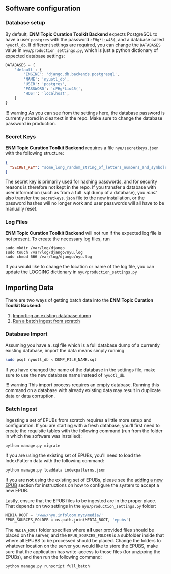 ## Software configuration

### Database setup

By default, __ENM Topic Curation Toolkit Backend__ expects PostgreSQL to have a user `postgres` with the password `cFHg*Liw45(`, and a database called `nyuotl_db`. If different settings are required, you can change the `DATABASES` value in `nyu/production_settings.py`, which is just a python dictionary of expected database settings:

```python
DATABASES = {
    'default': {
        'ENGINE': 'django.db.backends.postgresql',
        'NAME': 'nyuotl_db',
        'USER': 'postgres',
        'PASSWORD': 'cFHg*Liw45(',
        'HOST': 'localhost',
    }
}
```

!!! warning
    As you can see from the settings here, the database password is currently stored in cleartext in the repo.  Make sure to change the database password in production.

### Secret Keys

__ENM Topic Curation Toolkit Backend__ requires a file `nyu/secretkeys.json` with the following structure:

```json
{
  "SECRET_KEY": "some_long_random_string_of_letters_numbers_and_symbols"
}
```

The secret key is primarily used for hashing passwords, and for security reasons is therefore not kept in the repo.  If you transfer a database with user information (such as from a full .sql dump of a database), you _must_ also transfer the `secretkeys.json` file to the new installation, or the password hashes will no longer work and user passwords will all have to be manually reset.

### Log Files

__ENM Topic Curation Toolkit Backend__ will not run if the expected log file is not present. To create the necessary log files, run

```base
sudo mkdir /var/log/django
sudo touch /var/log/django/nyu.log
sudo chmod 666 /var/log/django/nyu.log
```

If you would like to change the location or name of the log file, you can update the LOGGING dictionary in `nyu/production_settings.py`

## Importing Data

There are two ways of getting batch data into the __ENM Topic Curation Toolkit Backend__:

1. [Importing an existing database dump](#database-import)
2. [Run a batch ingest from scratch](#batch-ingest)

### Database Import

Assuming you have a .sql file which is a full database dump of a currently existing database, import the data means simply running

```bash
sudo psql nyuotl_db < DUMP_FILE_NAME.sql
```

If you have changed the name of the database in the settings file, make sure to use the new database name instead of `nyuotl_db`.

!!! warning
    This import process requires an empty database. Running this command on a database with already existing data may result in duplicate data or data corruption.

### Batch Ingest

Ingesting a set of EPUBs from scratch requires a little more setup and configuration.  If you are starting with a fresh database, you'll first need to create the requisite tables with the following command (run from the folder in which the software was installed):

```bash
python manage.py migrate
```

If you are using the existing set of EPUBs, you'll need to load the IndexPattern data with the following command:

```bash
python manage.py loaddata indexpatterns.json
```

If you are __not__ using the existing set of EPUBs, please see the [adding a new EPUB](new) section for instructions on how to configure the system to accept a new EPUB.

Lastly, ensure that the EPUB files to be ingested are in the proper place. That depends on two settings in the `nyu/production_settings.py` folder:

```python
MEDIA_ROOT = '/www/nyu.infoloom.nyc/media/'
EPUB_SOURCES_FOLDER = os.path.join(MEDIA_ROOT, 'epubs')
```

The `MEDIA_ROOT` folder specifies where __all__ user provided files should be placed on the server, and the `EPUB_SOURCES_FOLDER` is a subfolder inside that where all EPUBS to be processed should be placed. Change the folders to whatever location on the server you would like to store the EPUBS, make sure that the application has write-access to those files (for unzipping the EPUBs), and then run the following command:

```bash
python manage.py runscript full_batch
```
